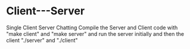 # Client---Server
Single Client Server Chatting 
Compile the Server and Client code with "make client" and "make server"
and run the server initially and then the client 
"./server" and "./client"
